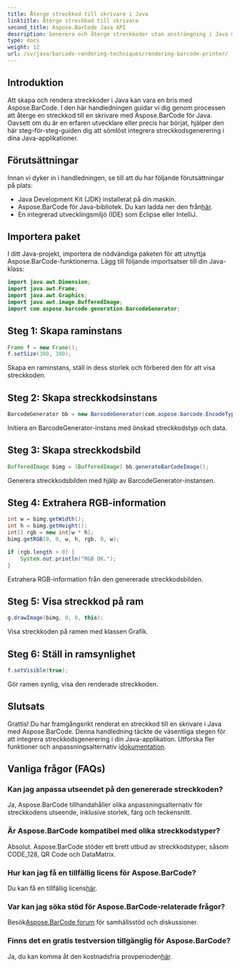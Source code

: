 ```yaml
---
title: Återge streckkod till skrivare i Java
linktitle: Återge streckkod till skrivare
second_title: Aspose.BarCode Java API
description: Generera och återge streckkoder utan ansträngning i Java med Aspose.BarCode. Följ vår steg-för-steg-guide för sömlös integration.
type: docs
weight: 12
url: /sv/java/barcode-rendering-techniques/rendering-barcode-printer/
---
```


## Introduktion

Att skapa och rendera streckkoder i Java kan vara en bris med Aspose.BarCode. I den här handledningen guidar vi dig genom processen att återge en streckkod till en skrivare med Aspose.BarCode för Java. Oavsett om du är en erfaren utvecklare eller precis har börjat, hjälper den här steg-för-steg-guiden dig att sömlöst integrera streckkodsgenerering i dina Java-applikationer.

## Förutsättningar

Innan vi dyker in i handledningen, se till att du har följande förutsättningar på plats:

- Java Development Kit (JDK) installerat på din maskin.
-  Aspose.BarCode för Java-bibliotek. Du kan ladda ner den från[här](https://releases.aspose.com/barcode/java/).
- En integrerad utvecklingsmiljö (IDE) som Eclipse eller IntelliJ.

## Importera paket

I ditt Java-projekt, importera de nödvändiga paketen för att utnyttja Aspose.BarCode-funktionerna. Lägg till följande importsatser till din Java-klass:

```java
import java.awt.Dimension;
import java.awt.Frame;
import java.awt.Graphics;
import java.awt.image.BufferedImage;
import com.aspose.barcode.generation.BarcodeGenerator;
```

## Steg 1: Skapa raminstans

```java
Frame f = new Frame();
f.setSize(300, 300);
```

Skapa en raminstans, ställ in dess storlek och förbered den för att visa streckkoden.

## Steg 2: Skapa streckkodsinstans

```java
BarcodeGenerator bb = new BarcodeGenerator(com.aspose.barcode.EncodeTypes.CODE_128, "1234567");
```

Initiera en BarcodeGenerator-instans med önskad streckkodstyp och data.

## Steg 3: Skapa streckkodsbild

```java
BufferedImage bimg = (BufferedImage) bb.generateBarCodeImage();
```

Generera streckkodsbilden med hjälp av BarcodeGenerator-instansen.

## Steg 4: Extrahera RGB-information

```java
int w = bimg.getWidth();
int h = bimg.getHeight();
int[] rgb = new int[w * h];
bimg.getRGB(0, 0, w, h, rgb, 0, w);

if (rgb.length > 0) {
    System.out.println("RGB OK.");
}
```

Extrahera RGB-information från den genererade streckkodsbilden.

## Steg 5: Visa streckkod på ram

```java
g.drawImage(bimg, 0, 0, this);
```

Visa streckkoden på ramen med klassen Grafik.

## Steg 6: Ställ in ramsynlighet

```java
f.setVisible(true);
```

Gör ramen synlig, visa den renderade streckkoden.

## Slutsats

 Grattis! Du har framgångsrikt renderat en streckkod till en skrivare i Java med Aspose.BarCode. Denna handledning täckte de väsentliga stegen för att integrera streckkodsgenerering i din Java-applikation. Utforska fler funktioner och anpassningsalternativ i[dokumentation](https://reference.aspose.com/barcode/java/).

## Vanliga frågor (FAQs)

### Kan jag anpassa utseendet på den genererade streckkoden?
Ja, Aspose.BarCode tillhandahåller olika anpassningsalternativ för streckkodens utseende, inklusive storlek, färg och teckensnitt.

### Är Aspose.BarCode kompatibel med olika streckkodstyper?
Absolut. Aspose.BarCode stöder ett brett utbud av streckkodstyper, såsom CODE_128, QR Code och DataMatrix.

### Hur kan jag få en tillfällig licens för Aspose.BarCode?
 Du kan få en tillfällig licens[här](https://purchase.aspose.com/temporary-license/).

### Var kan jag söka stöd för Aspose.BarCode-relaterade frågor?
 Besök[Aspose.BarCode forum](https://forum.aspose.com/c/barcode/13) för samhällsstöd och diskussioner.

### Finns det en gratis testversion tillgänglig för Aspose.BarCode?
 Ja, du kan komma åt den kostnadsfria provperioden[här](https://releases.aspose.com/).

